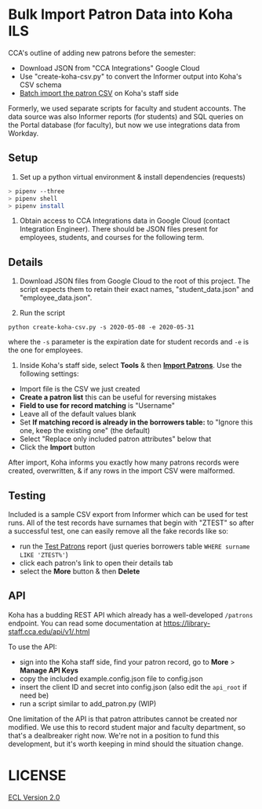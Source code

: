 # Bulk Import Patron Data into Koha ILS

CCA's outline of adding new patrons before the semester:

- Download JSON from "CCA Integrations" Google Cloud
- Use "create-koha-csv.py" to convert the Informer output into Koha's CSV schema
- [Batch import the patron CSV](https://library-staff.cca.edu/cgi-bin/koha/tools/import_borrowers.pl) on Koha's staff side

Formerly, we used separate scripts for faculty and student accounts. The data source was also Informer reports (for students) and SQL queries on the Portal database (for faculty), but now we use integrations data from Workday.

## Setup

1. Set up a python virtual environment & install dependencies (requests)

```sh
> pipenv --three
> pipenv shell
> pipenv install
```

1. Obtain access to CCA Integrations data in Google Cloud (contact Integration Engineer). There should be JSON files present for employees, students, and courses for the following term.

## Details

1. Download JSON files from Google Cloud to the root of this project. The script expects them to retain their exact names, "student_data.json" and "employee_data.json".

1. Run the script

```
python create-koha-csv.py -s 2020-05-08 -e 2020-05-31
```

where the `-s` parameter is the expiration date for student records and `-e` is the one for employees.

1. Inside Koha's staff side, select **Tools** & then **[Import Patrons](https://library-staff.cca.edu/cgi-bin/koha/tools/import_borrowers.pl)**. Use the following settings:

- Import file is the CSV we just created
- **Create a patron list** this can be useful for reversing mistakes
- **Field to use for record matching** is "Username"
- Leave all of the default values blank
- Set **If matching record is already in the borrowers table:** to "Ignore this one, keep the existing one" (the default)
- Select "Replace only included patron attributes" below that
- Click the **Import** button

After import, Koha informs you exactly how many patrons records were created, overwritten, & if any rows in the import CSV were malformed.

## Testing

Included is a sample CSV export from Informer which can be used for test runs. All of the test records have surnames that begin with "ZTEST" so after a successful test, one can easily remove all the fake records like so:

- run the [Test Patrons](https://library-staff.cca.edu/cgi-bin/koha/reports/guided_reports.pl?reports=62&phase=Run%20this%20report) report (just queries borrowers table `WHERE surname LIKE 'ZTEST%'`)
- click each patron's link to open their details tab
- select the **More** button & then **Delete**

## API

Koha has a budding REST API which already has a well-developed `/patrons` endpoint. You can read some documentation at https://library-staff.cca.edu/api/v1/.html

To use the API:

- sign into the Koha staff side, find your patron record, go to **More** > **Manage API Keys**
- copy the included example.config.json file to config.json
- insert the client ID and secret into config.json (also edit the `api_root` if need be)
- run a script similar to add_patron.py (WIP)

One limitation of the API is that patron attributes cannot be created nor modified. We use this to record student major and faculty department, so that's a dealbreaker right now. We're not in a position to fund this development, but it's worth keeping in mind should the situation change.

# LICENSE

[ECL Version 2.0](https://opensource.org/licenses/ECL-2.0)
